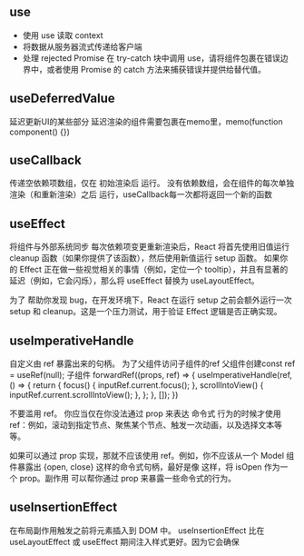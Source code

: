 ## use
- 使用 use 读取 context
- 将数据从服务器流式传递给客户端
- 处理 rejected Promise
在 try-catch 块中调用 use，请将组件包裹在错误边界中，或者使用 Promise 的 catch 方法来捕获错误并提供给替代值。

## useDeferredValue
延迟更新UI的某些部分
延迟渲染的组件需要包裹在memo里，memo(function component() {})

## useCallback
传递空依赖项数组，仅在 初始渲染后 运行。
没有依赖数组，会在组件的每次单独渲染（和重新渲染）之后 运行，useCallback每一次都将返回一个新的函数

## useEffect
将组件与外部系统同步
每次依赖项变更重新渲染后，React 将首先使用旧值运行 cleanup 函数（如果你提供了该函数），然后使用新值运行 setup 函数。
如果你的 Effect 正在做一些视觉相关的事情（例如，定位一个 tooltip），并且有显著的延迟（例如，它会闪烁），那么将 useEffect 替换为 useLayoutEffect。

为了 帮助你发现 bug，在开发环境下，React 在运行 setup 之前会额外运行一次setup 和 cleanup。这是一个压力测试，用于验证 Effect 逻辑是否正确实现。

## useImperativeHandle
自定义由 ref 暴露出来的句柄。
为了父组件访问子组件的ref
父组件创建const ref = useRef(null);
子组件 forwardRef((props, ref) => {
    useImperativeHandle(ref, () => {
    return {
      focus() {
        inputRef.current.focus();
      },
      scrollIntoView() {
        inputRef.current.scrollIntoView();
      },
    };
  }, []);
})

不要滥用 ref。 你应当仅在你没法通过 prop 来表达 命令式 行为的时候才使用 ref：例如，滚动到指定节点、聚焦某个节点、触发一次动画，以及选择文本等等。

如果可以通过 prop 实现，那就不应该使用 ref。例如，你不应该从一个 Model 组件暴露出 {open, close} 这样的命令式句柄，最好是像 <Modal isOpen={isOpen} /> 这样，将 isOpen 作为一个 prop。副作用 可以帮你通过 prop 来暴露一些命令式的行为。



## useInsertionEffect
在布局副作用触发之前将元素插入到 DOM 中。
useInsertionEffect 比在 useLayoutEffect 或 useEffect 期间注入样式更好。因为它会确保 <style> 标签在其它 Effect 运行前被注入。否则，正常的 Effect 中的布局计算将由于过时的样式而出错。
if (typeof window === 'undefined') {
  collectedRulesSet.add(rule);
}
## useLayoutEffect
useLayoutEffect 可能会影响性能。尽可能使用 useEffect。
useLayoutEffect 是 useEffect 的一个版本，在浏览器重新绘制屏幕之前触发。

## useMemo
在每次重新渲染的时候能够缓存计算的结果。
要缓存计算值的函数。它应该是一个没有任何参数的纯函数，并且可以返回任意类型。

## useOptimistic
更乐观地更新用户界面


## useReducer
useReducer 和 useState 非常相似，但是它可以让你把状态更新逻辑从事件处理函数中移动到组件外部。
const [state, dispatch] = useReducer(reducer, { name: 'Taylor', age: 42 });
state 是只读的。即使是对象或数组也不要尝试修改它：

## useRef
帮助引用一个不需要渲染的值。可以是intervalId等
ref不会触发重新渲染

## useState
同一事件中进行多次更新，如果直接修改变量只会执行一次，因为不会更新已经运行代码中的状态，可以使用更新函数

## useSyncExternalStore
useSyncExternalStore是一个让你订阅外部 store 

## useTransition
在不阻塞 UI 的情况下更新状态

cache 也推荐用于 记忆化数据获取，而 useMemo 只应用于计算。应该使用 memo 防止组件在其 props 未更改时重新渲染。

## lazy
const component = lazy(() => import('component'))
在组件第一次渲染前延迟加载这个组件的代码，组件将被缓存


## startTransition
在不阻塞UI的情况下更新state，函数必须是同步的
startTransition(() => {
  setTab(nextTab);
});


指针事件包含鼠标事件


forwardRef 允许组件使用 ref 将 DOM 节点暴露给父组件。

useAsyncEffect



# 为什么类组件的渲染方法返回 ReactNode，而函数组件返回 ReactElement？

在React开发中，JSX.Element、ReactNode 和 ReactElement 这三个类型分别代表不同级别的React组件树中的元素，它们在不同的上下文中有着各自的用途。
以下是它们的区别及使用场景的概述：

JSX.Element

定义：
JSX.Element 是当你编写 JSX 语法时，编译器（如Babel）将这些语法转化为等效的 React.createElement() 调用所返回的对象类型。例如，以下 JSX 代码：

const myElement = <div>Hello, World!</div>;
在编译后实际上会变为：

const myElement = React.createElement("div", null, "Hello, World!");
这里的 myElement 类型就是 JSX.Element。

使用场景：

作为组件的返回值：在React组件中，当你直接返回一个JSX表达式（如 <div>...</div>），该组件的返回类型就是 JSX.Element。
作为函数参数：当某个函数接受一个React元素作为参数时，可以将其类型声明为 JSX.Element。例如，一个负责渲染特定元素的高阶组件（HOC）可能有这样的签名：
function withSomeEnhancement(WrappedComponent: React.ComponentType): (props: Props) => JSX.Element { ... }
作为数组元素或对象属性：当需要存储或传递一系列React元素（如在数组中存储多个子组件，或在对象字面量中作为属性值）时，这些元素的类型应为 JSX.Element。
ReactNode

定义：
ReactNode 是一个更宽泛的类型，它包含了所有React认为合法的“节点”，不仅包括 JSX.Element，还包括以下几种类型：

字符串（string）
数字（number）
布尔值（boolean）
null 或 undefined
ReactFragment（由数组或<>...</>语法创建的多个并列子元素）
ReactPortal（用于将子元素插入到DOM的其他位置，如ReactDOM.createPortal()返回的类型）
使用场景：

作为组件的children属性：当一个组件允许接收任意类型的子元素（不仅仅是单一的React元素）时，其 children 属性类型通常被声明为 ReactNode。
这样可以接收字符串、数字、布尔值、空值、React元素数组、Fragments等。
泛型约束：在需要处理可能包含多种React节点类型的集合或结构时，可以使用 ReactNode 作为泛型约束，确保这些结构只包含React认可的节点类型。
ReactElement

定义：
ReactElement 是React组件树中的基础构建块，是一个JavaScript对象，表示一个具体的React组件实例及其相关的属性和子元素。它的结构通常如下：

interface ReactElement<P = any, T extends string | JSXElementConstructor<any> = string | JSXElementConstructor<any>> {
  type: T;
  props: P;
  key?: Key | null;
}
其中：

type：表示组件类型，可以是字符串（HTML标签名）或一个React组件构造函数。
props：一个对象，包含传递给组件的所有属性和方法。
key：可选的，用于React内部的高效更新和排序。
使用场景：

低级别操作：直接操作React组件树（如在自定义的shouldComponentUpdate、React.Children.map等方法中）时，可能会遇到 ReactElement 对象。
类型细化：在需要确保变量或参数具体为React组件实例（而非其他ReactNode类型）时，可以使用 ReactElement 类型。
尽管在大多数情况下，JSX.Element 已足够，但在某些涉及更底层React API或高级类型技巧的场景中，可能需要明确使用 ReactElement。
总结来说：

JSX.Element：用于表示由JSX编译出的单个React元素，常用于组件返回值、函数参数和数据结构。
ReactNode：涵盖所有React允许的节点类型，包括但不限于React元素、基本类型值、Fragments和Portals，常用于组件的children属性和需要处理多种节点类型的情况。
ReactElement：最底层的React组件实例表示，用于直接操作组件树或在需要精确类型控制时使用。
在实际编码中，通常较少直接指定为 ReactElement 类型，更多使用 JSX.Element。
回到顶部
为什么类组件的渲染方法返回 ReactNode，而函数组件返回 ReactElement？
事实上，他们确实返回了不同的东西。组件返回：
render(): ReactNode;

函数是“无状态组件”：

 interface StatelessComponent<P = {}> {
    (props: P & { children?: ReactNode }, context?: any): ReactElement | null;
    // ... doesn't matter
}


# 副作用函数
‌副作用函数‌是指函数在执行过程中除了返回函数值外，还对外部环境产生额外的影响。这种影响可能包括修改全局变量、修改传入的参数或其他外部数据等。